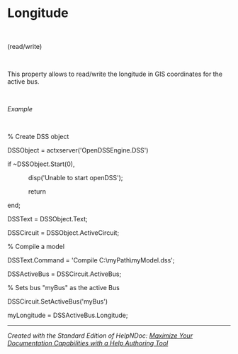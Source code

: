 # Longitude

&nbsp;

(read/write)

&nbsp;

This property allows to read/write the longitude in GIS coordinates for the active bus.

&nbsp;

*Example*

&nbsp;

% Create DSS object

DSSObject = actxserver('OpenDSSEngine.DSS')

if ~DSSObject.Start(0),

&nbsp; &nbsp; &nbsp; &nbsp; &nbsp; &nbsp; disp('Unable to start openDSS');

&nbsp; &nbsp; &nbsp; &nbsp; &nbsp; &nbsp; return

end;

DSSText = DSSObject.Text;

DSSCircuit = DSSObject.ActiveCircuit;

% Compile a model &nbsp; &nbsp;

DSSText.Command = 'Compile C:\\myPath\\myModel.dss';

DSSActiveBus = DSSCircuit.ActiveBus;

% Sets bus "myBus" as the active Bus

DSSCircuit.SetActiveBus('myBus')

myLongitude = DSSActiveBus.Longitude;

***
_Created with the Standard Edition of HelpNDoc: [Maximize Your Documentation Capabilities with a Help Authoring Tool](<https://www.helpauthoringsoftware.com>)_
